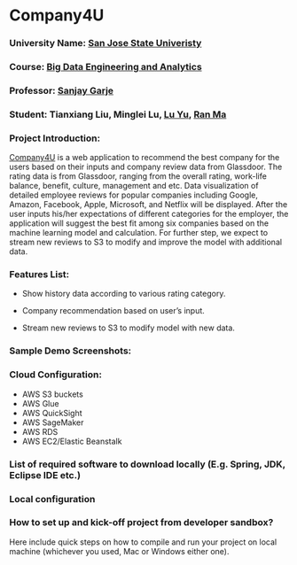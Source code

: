 # Company4U


### University Name: [San Jose State Univeristy](http://www.sjsu.edu/)

### Course: [Big Data Engineering and Analytics](http://info.sjsu.edu/web-dbgen/catalog/courses/CMPE266.html)

### Professor: [Sanjay Garje](https://www.linkedin.com/in/sanjaygarje/)

### Student: Tianxiang Liu, Minglei Lu, [Lu Yu](https://www.linkedin.com/in/lu-yu/), [Ran Ma](https://www.linkedin.com/in/ran-ma-1bb532b3/)
         
### Project Introduction:
[Company4U](http://spring-crm-1.us-east-1.elasticbeanstalk.com/company/home) is a web application to recommend the best company for the users based on their inputs and company review data from Glassdoor. The rating data is from Glassdoor, ranging from the overall rating, work-life balance, benefit, culture, management and etc. Data visualization of detailed employee reviews for popular companies including Google, Amazon, Facebook, Apple, Microsoft, and Netflix will be displayed.  After the user inputs his/her expectations of different categories for the employer, the application will suggest the best fit among six companies based on the machine learning model and calculation. For further step, we expect to stream new reviews to S3 to modify and improve the model with additional data.

### Features List:
* Show history data according to various rating category.
- Company recommendation based on user’s input.
+ Stream new reviews to S3 to modify model with new data.

### Sample Demo Screenshots: 

### Cloud Configuration:
* AWS S3 buckets 
* AWS Glue 
* AWS QuickSight 
* AWS SageMaker
* AWS RDS
* AWS EC2/Elastic Beanstalk


### List of required software to download locally (E.g. Spring, JDK, Eclipse IDE etc.)

### Local configuration

### How to set up and kick-off project from developer sandbox?
Here include quick steps on how to compile and run your project on local machine (whichever you used, Mac or Windows either one).
